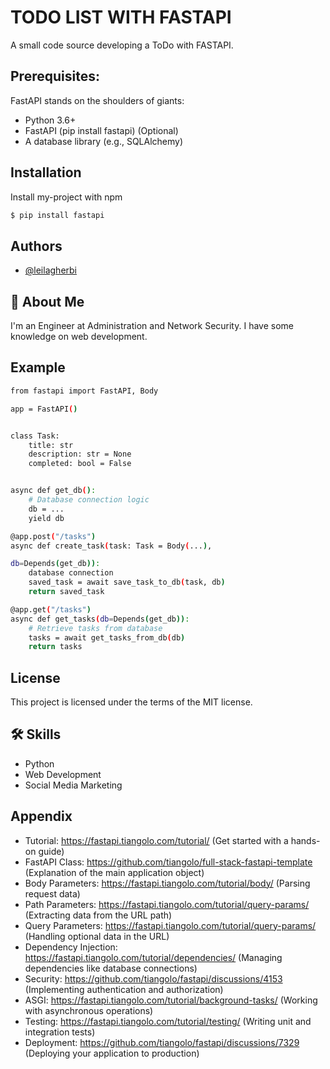 # TODO LIST WITH FASTAPI

A small code source developing a ToDo with FASTAPI.


## Prerequisites:  
FastAPI stands on the shoulders of giants:

- Python 3.6+ 
- FastAPI (pip install fastapi) (Optional) 
- A database library (e.g., SQLAlchemy) 
## Installation

Install my-project with npm

```bash
$ pip install fastapi
```
    
## Authors

- [@leilagherbi](https://github.com/leilagherbi)


## 🚀 About Me
I'm an Engineer at Administration and Network Security.
I have some knowledge on web development.


## Example

```bash
from fastapi import FastAPI, Body

app = FastAPI()


class Task:
    title: str
    description: str = None
    completed: bool = False


async def get_db():
    # Database connection logic
    db = ...
    yield db

@app.post("/tasks")
async def create_task(task: Task = Body(...), 

db=Depends(get_db)):
    database connection
    saved_task = await save_task_to_db(task, db)
    return saved_task

@app.get("/tasks")
async def get_tasks(db=Depends(get_db)):
    # Retrieve tasks from database
    tasks = await get_tasks_from_db(db)
    return tasks


```
## License

This project is licensed under the terms of the MIT license.


## 🛠 Skills
- Python
- Web Development 
- Social Media Marketing 


## Appendix

- Tutorial: https://fastapi.tiangolo.com/tutorial/ (Get started with a hands-on guide)
- FastAPI Class: https://github.com/tiangolo/full-stack-fastapi-template (Explanation of the main application object)
- Body Parameters: https://fastapi.tiangolo.com/tutorial/body/ (Parsing request data)
- Path Parameters: https://fastapi.tiangolo.com/tutorial/query-params/ (Extracting data from the URL path)
- Query Parameters: https://fastapi.tiangolo.com/tutorial/query-params/ (Handling optional data in the URL)
- Dependency Injection: https://fastapi.tiangolo.com/tutorial/dependencies/ (Managing dependencies like database connections)
- Security: https://github.com/tiangolo/fastapi/discussions/4153 (Implementing authentication and authorization)
- ASGI: https://fastapi.tiangolo.com/tutorial/background-tasks/ (Working with asynchronous operations)
- Testing: https://fastapi.tiangolo.com/tutorial/testing/ (Writing unit and integration tests)
- Deployment: https://github.com/tiangolo/fastapi/discussions/7329 (Deploying your application to production)


